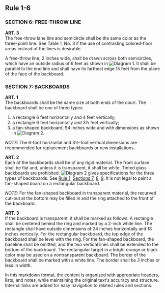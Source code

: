 <!-- Section: Rule 1-6 -->

## Rule 1-6

### SECTION 6: FREE-THROW LINE

**ART. 3**  
The free-throw lane line and semicircle shall be the same color as the three-point line. See Table 1, No. 3 if the use of contrasting colored-floor areas instead of the lines is desirable.

A free-throw line, 2 inches wide, shall be drawn across both semicircles, which have an outside radius of 6 feet as shown in ![Diagram 1](link-to-diagram-1). It shall be parallel to the end line and shall have its farthest edge 15 feet from the plane of the face of the backboard.

### SECTION 7: BACKBOARDS

**ART. 1**  
The backboards shall be the same size at both ends of the court. The backboard shall be one of three types:

1. a rectangle 6 feet horizontally and 4 feet vertically;
2. a rectangle 6 feet horizontally and 3½ feet vertically;
3. a fan-shaped backboard, 54 inches wide and with dimensions as shown in ![Diagram 2](link-to-diagram-2).

_NOTE:_ The 6-foot horizontal and 3½-foot vertical dimensions are recommended for replacement backboards or new installations.

**ART. 2**  
Each of the backboards shall be of any rigid material. The front surface shall be flat and, unless it is transparent, it shall be white. Tinted glass backboards are prohibited. ![Diagram 2](link-to-diagram-2) gives specifications for the three types of backboards. See [Rule 1](#rule-1), [Sections 7](#section-7), [8](#section-8), [9](#section-9). It is not legal to paint a fan-shaped board on a rectangular backboard.

_NOTE:_ For the fan-shaped backboard in transparent material, the recurved cut-out at the bottom may be filled in and the ring attached to the front of the backboard.

**ART. 3**  
If the backboard is transparent, it shall be marked as follows: A rectangle shall be centered behind the ring and marked by a 2-inch white line. The rectangle shall have outside dimensions of 24 inches horizontally and 18 inches vertically. For the rectangular backboard, the top edge of the backboard shall be level with the ring. For the fan-shaped backboard, the baseline shall be omitted, and the two vertical lines shall be extended to the bottom of the backboard. The rectangular target in a bright orange or black color may be used on a nontransparent backboard. The border of the backboard shall be marked with a white line. The border shall be 3 inches or less in width.

In this markdown format, the content is organized with appropriate headers, lists, and notes, while maintaining the original text's accuracy and structure. Internal links are added for easy navigation to related rules and sections.
